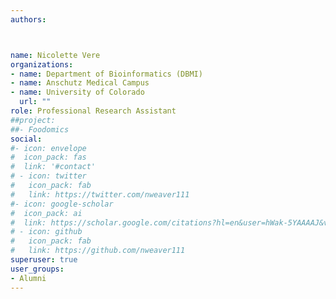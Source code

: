 ```yaml
---
authors: 



name: Nicolette Vere
organizations:
- name: Department of Bioinformatics (DBMI)
- name: Anschutz Medical Campus
- name: University of Colorado 
  url: ""
role: Professional Research Assistant
##project:
##- Foodomics
social:
#- icon: envelope
#  icon_pack: fas
#  link: '#contact'
# - icon: twitter
#   icon_pack: fab
#   link: https://twitter.com/nweaver111
#- icon: google-scholar
#  icon_pack: ai
#  link: https://scholar.google.com/citations?hl=en&user=hWak-5YAAAAJ&view_op=list_works
# - icon: github
#   icon_pack: fab
#   link: https://github.com/nweaver111
superuser: true
user_groups:
- Alumni
---
```

